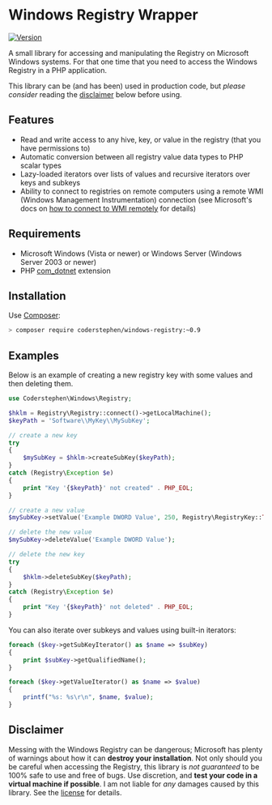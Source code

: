 # Windows Registry Wrapper
[![Version](https://img.shields.io/packagist/v/coderstephen/windows-registry.svg)](https://packagist.org/packages/coderstephen/windows-registry)

A small library for accessing and manipulating the Registry on Microsoft Windows systems. For that
one time that you need to access the Windows Registry in a PHP application.

This library can be (and has been) used in production code, but *please consider* reading the [disclaimer](#disclaimer) below before using.

## Features
- Read and write access to any hive, key, or value in the registry (that you have permissions to)
- Automatic conversion between all registry value data types to PHP scalar types
- Lazy-loaded iterators over lists of values and recursive iterators over keys and subkeys
- Ability to connect to registries on remote computers using a remote WMI (Windows Management Instrumentation) connection (see Microsoft's docs on [how to connect to WMI remotely](https://msdn.microsoft.com/en-us/library/aa389290%28v=vs.85%29.aspx) for details)

## Requirements
- Microsoft Windows (Vista or newer) or Windows Server (Windows Server 2003 or
  newer)
- PHP [com_dotnet](http://php.net/manual/en/book.com.php) extension

## Installation
Use [Composer](http://getcomposer.org):

```sh
> composer require coderstephen/windows-registry:~0.9
```

## Examples
Below is an example of creating a new registry key with some values and then
deleting them.

```php
use Coderstephen\Windows\Registry;

$hklm = Registry\Registry::connect()->getLocalMachine();
$keyPath = 'Software\\MyKey\\MySubKey';

// create a new key
try
{
    $mySubKey = $hklm->createSubKey($keyPath);
}
catch (Registry\Exception $e)
{
    print "Key '{$keyPath}' not created" . PHP_EOL;
}

// create a new value
$mySubKey->setValue('Example DWORD Value', 250, Registry\RegistryKey::TYPE_DWORD);

// delete the new value
$mySubKey->deleteValue('Example DWORD Value');

// delete the new key
try
{
    $hklm->deleteSubKey($keyPath);
}
catch (Registry\Exception $e)
{
    print "Key '{$keyPath}' not deleted" . PHP_EOL;
}
```

You can also iterate over subkeys and values using built-in iterators:

```php
foreach ($key->getSubKeyIterator() as $name => $subKey)
{
    print $subKey->getQualifiedName();
}

foreach ($key->getValueIterator() as $name => $value)
{
    printf("%s: %s\r\n", $name, $value);
}
```

## Disclaimer
Messing with the Windows Registry can be dangerous; Microsoft has plenty of
warnings about how it can **destroy your installation**. Not only should you be
careful when accessing the Registry, this library is *not guaranteed* to be 100%
safe to use and free of bugs. Use discretion, and **test your code in a virtual
machine if possible**. I am not liable for *any* damages caused by this library.
See the [license](LICENSE) for details.

